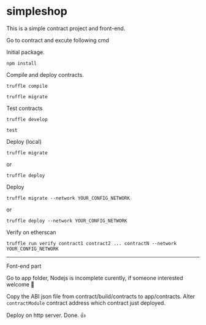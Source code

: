 # simpleshop

This is a simple contract project and front-end.

Go to contract and excute following cmd

Initial package.

    npm install
    

Compile and deploy contracts.

    truffle compile
    
    truffle migrate

Test contracts
    
    truffle develop
    
    test
    
Deploy (local)

    truffle migrate
or

    truffle deploy
    
Deploy
    
    truffle migrate --network YOUR_CONFIG_NETWORK
or

    truffle deploy --network YOUR_CONFIG_NETWORK
    
Verify on etherscan

    truffle run verify contract1 contract2 ... contractN --network YOUR_CONFIG_NETWORK
    
---------------------------------------------------------------------------------

Font-end part

Go to app folder, Nodejs is incomplete curently, if someone interested welcome 👏

Copy the ABI json file from contract/build/contracts to app/contracts.
Alter `contractModule` contract address which contract just deployed.

Deploy on http server. Done. 👍
